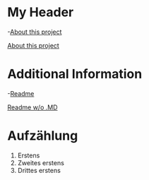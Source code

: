 # My Header
-[About this project](about-proect.md)

 [About this project](about-proect.md)
    
 # Additional Information
   -[Readme](README.MD)
   
   
   [Readme w/o .MD](README)
    
    
  # Aufzählung
  1. Erstens
  1. Zweites erstens
  1. Drittes erstens
